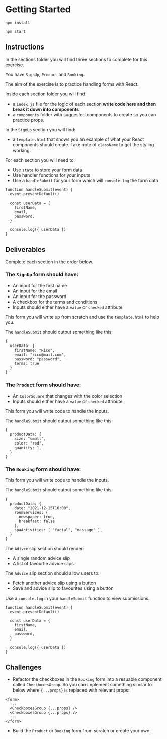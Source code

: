 # Getting Started

`npm install`

`npm start`

## Instructions

In the sections folder you will find three sections to complete for this exercise.

You have `SignUp`, `Product` and `Booking`.

The aim of the exercise is to practice handling forms with React.

Inside each section folder you will find:

- a `index.js` file for the logic of each section **write code here and then break it down into components**
- a `components` folder with suggested components to create so you can practice props.

In the `SignUp` section you will find:

- a `template.html` that shows you an example of what your React components should create. Take note of `className` to get the styling working.

For each section you will need to:

- Use `state` to store your form data
- Use handler functions for your inputs
- Use a `handleSubmit` for your form which will `console.log` the form data

```
function handleSubmit(event) {
  event.preventDefault()

  const userData = {
    firstName,
    email,
    password,
  }

  console.log({ userData })
}
```

## Deliverables

Complete each section in the order below.

### The `SignUp` form should have:

- An input for the first name
- An input for the email
- An input for the password
- A checkbox for the terms and conditions
- Inputs should either have a `value` or `checked` attribute

This form you will write up from scratch and use the `template.html` to help you.

The `handleSubmit` should output something like this:

```
{
  userData: {
    firstName: "Rico",
    email: "rico@mail.com",
    password: "password",
    terms: true
  }
}
```

### The `Product` form should have:

- An `ColorSquare` that changes with the color selection
- Inputs should either have a `value` or `checked` attribute

This form you will write code to handle the inputs.

The `handleSubmit` should output something like this:

```
{
  productData: {
    size: "small",
    color: "red",
    quantity: 1,
  }
}
```

### The `Booking` form should have:

This form you will write code to handle the inputs.

The `handleSubmit` should output something like this:

```
{
  productData: {
    date: "2021-12-15T16:00",
    roomServices: {
      newspaper: true,
      breakfast: false
    },
    spaActivities: [ "facial", "massage" ],
  }
}
```

The `Adivce` slip section should render:

- A single random advice slip
- A list of favourtie advice slips

The `Advice` slip section should allow users to:

- Fetch another advice slip using a button
- Save and advice slip to favourites using a button

Use a `console.log` in your `handleSubmit` function to view submissions.

```
function handleSubmit(event) {
  event.preventDefault()

  const userData = {
    firstName,
    email,
    password,
  }

  console.log({ userData })
}
```

## Challenges

- Refactor the checkboxes in the `Booking` form into a resuable component called `CheckboxesGroup`. So you can implement something similar to below where `{...props}` is replaced with relevant props:

```
<form>
  ...
  <CheckboxesGroup {...props} />
  <CheckboxesGroup {...props} />
  ...
</form>
```

- Build the `Product` or `Booking` form from scratch or create your own.
